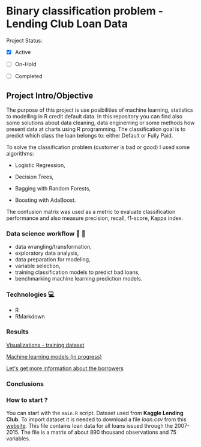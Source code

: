 # **Binary classification problem - Lending Club Loan Data**

Project Status: 

- [x] Active
- [ ] On-Hold
- [ ] Completed


## Project Intro/Objective

The purpose of this project is use posibilities of machine learning, statistics to modelling in R credit default data. In this repository you can find also some solutions about data cleaning, data enginerring or some methods how present data at charts using R programming. The classification goal is to predict which class the loan
belongs to: either Default or Fully Paid.

To solve the classification problem (customer is bad or good) I used some algorithms:

- Logistic Regression,

- Decision Trees,

- Bagging with Random Forests,

- Boosting with AdaBoost.

The confusion matrix was used as a metric to evaluate classification performance and also measure precision, recall, f1-score, Kappa index. 



### Data science workflow :pencil: :book:

- data wrangling/transformation,
- exploratory data analysis, 
- data preparation for modeling,
- variable selection,
- training classification models to predict bad loans,
- benchmarking machine learning prediction models.



### Technologies :computer:

- R
- RMarkdown


### Results   

[Visualizations - training dataset](https://htmlpreview.github.io/?https://github.com/MonikaKonarska/creditScoring/blob/master/code/Rmd/trainDataSetVisualization.html)

[Machine learning models (in progress)](https://htmlpreview.github.io/?https://github.com/MonikaKonarska/creditScoring/blob/master/code/Rmd/Feature_selection_and_machine_learning_models.html)


[Let's get more information about the borrowers](https://github.com/MonikaKonarska/creditScoring/tree/master/word%20cloud)


### Conclusions




### How to start ?

You can start with the `main.R` script.
Dataset used from **Kaggle Lending Club**. To import dataset it is needed to download a file <em>loan.csv</em> from this [website](https://www.kaggle.com/wendykan/lending-club-loan-data). This file contains loan data for all loans issued through the 2007-2015. The file is a matrix of about 890 thousand observations and 75 variables. 



